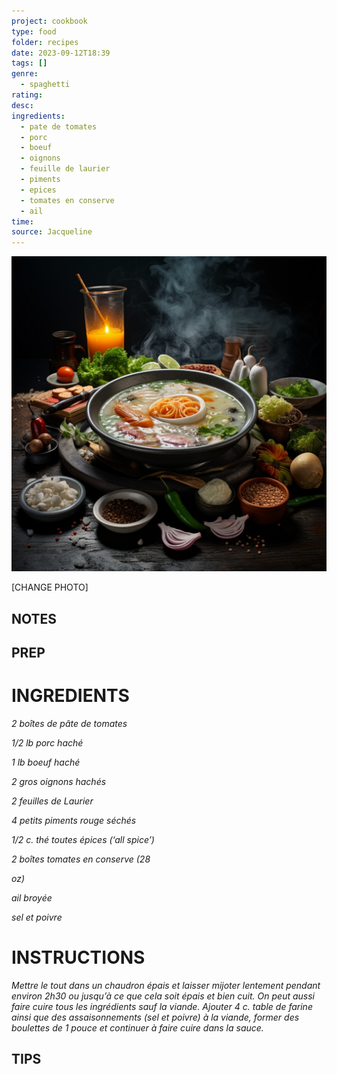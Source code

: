 ```yaml
---
project: cookbook
type: food
folder: recipes
date: 2023-09-12T18:39
tags: []
genre:
  - spaghetti
rating: 
desc: 
ingredients:
  - pate de tomates
  - porc
  - boeuf
  - oignons
  - feuille de laurier
  - piments
  - epices
  - tomates en conserve
  - ail
time: 
source: Jacqueline
---
```


![IMAGE](_default.png)


[CHANGE PHOTO]


## NOTES




## PREP


# INGREDIENTS

_2 boîtes de pâte de tomates_

_1/2 lb porc haché_

_1 lb boeuf haché_

_2 gros oignons hachés_

_2 feuilles de Laurier_

_4 petits piments rouge séchés_

_1/2_ _c. thé toutes épices (‘all spice’)_

_2 boîtes tomates en conserve (28_

_oz)_

_ail broyée_

_sel et poivre_



# INSTRUCTIONS

_Mettre le tout dans un chaudron épais et laisser_
_mijoter lentement pendant environ 2h30_
_ou jusqu’à ce que cela soit épais et bien cuit._
_On peut aussi faire cuire tous les ingrédients_
_sauf la viande. Ajouter 4 c. table de farine_
_ainsi que des assaisonnements (sel et poivre)_
_à la viande, former des boulettes de 1 pouce_
_et continuer à faire cuire dans la sauce._



## TIPS



